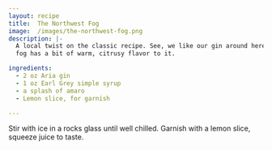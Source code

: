 ```yaml
---
layout: recipe
title:  The Northwest Fog
image:  /images/the-northwest-fog.png
description: |-
  A local twist on the classic recipe. See, we like our gin around here. Our
  fog has a bit of warm, citrusy flavor to it.

ingredients:
  - 2 oz Aria gin
  - 1 oz Earl Grey simple syrup
  - a splash of amaro
  - Lemon slice, for garnish

---
```

Stir with ice in a rocks glass until well chilled. Garnish with a lemon slice,
squeeze juice to taste.
